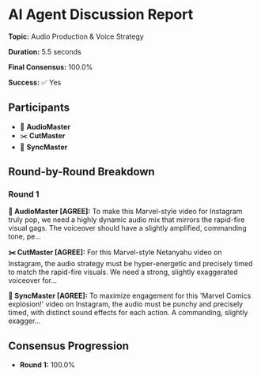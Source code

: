 # AI Agent Discussion Report

**Topic:** Audio Production & Voice Strategy

**Duration:** 5.5 seconds

**Final Consensus:** 100.0%

**Success:** ✅ Yes

## Participants

- 🎵 **AudioMaster**
- ✂️ **CutMaster**
- 🎯 **SyncMaster**

## Round-by-Round Breakdown

### Round 1

**🎵 AudioMaster [AGREE]:** To make this Marvel-style video for Instagram truly pop, we need a highly dynamic audio mix that mirrors the rapid-fire visual gags. The voiceover should have a slightly amplified, commanding tone, pe...

**✂️ CutMaster [AGREE]:** For this Marvel-style Netanyahu video on Instagram, the audio strategy must be hyper-energetic and precisely timed to match the rapid-fire visuals. We need a strong, slightly exaggerated voiceover for...

**🎯 SyncMaster [AGREE]:** To maximize engagement for this 'Marvel Comics explosion!' video on Instagram, the audio must be punchy and precisely timed, with distinct sound effects for each action. A commanding, slightly exagger...

## Consensus Progression

- **Round 1:** 100.0%
